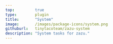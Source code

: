 ```yaml
---
top:         true
type:        plugin
title:       "System"
image:       /images/package-icons/system.png
githuburl:   tinytacoteam/zazu-system
description: "System tasks for zazu."
---
```

